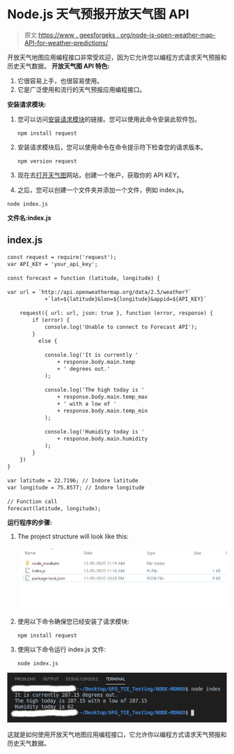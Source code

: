 # Node.js 天气预报开放天气图 API

> 原文:[https://www . geesforgeks . org/node-js-open-weather-map-API-for-weather-predictions/](https://www.geeksforgeeks.org/node-js-open-weather-map-api-for-weather-forecasts/)

开放天气地图应用编程接口非常受欢迎，因为它允许您以编程方式请求天气预报和历史天气数据。
**开放天气图 API 特色:**

1.  它很容易上手，也很容易使用。
2.  它是广泛使用和流行的天气预报应用编程接口。

**安装请求模块:**

1.  您可以访问[安装请求模块](https://www.npmjs.com/package/request)的链接。您可以使用此命令安装此软件包。

    ```
    npm install request
    ```

2.  安装请求模块后，您可以使用命令在命令提示符下检查您的请求版本。

    ```
    npm version request
    ```

3.  现在去[打开天气图](https://www.google.com/url?sa=t&rct=j&q=&esrc=s&source=web&cd=&ved=2ahUKEwiAxf2ngKvuAhWRX3wKHTFyA-MQFjAAegQIARAD&url=https%3A%2F%2Fopenweathermap.org%2F&usg=AOvVaw018H_9U9cLmoQlvNn8NPy-)网站，创建一个账户，获取你的 API KEY。
4.  之后，您可以创建一个文件夹并添加一个文件，例如 index.js。

```
node index.js
```

**文件名:index.js**

## index.js

```
const request = require('request'); 
var API_KEY = 'your_api_key'; 

const forecast = function (latitude, longitude) { 

var url = `http://api.openweathermap.org/data/2.5/weather?`
            +`lat=${latitude}&lon=${longitude}&appid=${API_KEY}`

    request({ url: url, json: true }, function (error, response) { 
        if (error) { 
            console.log('Unable to connect to Forecast API'); 
        } 
          else { 

            console.log('It is currently '
                + response.body.main.temp
                + ' degrees out.'
            ); 

            console.log('The high today is '
                + response.body.main.temp_max 
                + ' with a low of '
                + response.body.main.temp_min
            ); 

            console.log('Humidity today is '
                + response.body.main.humidity
            ); 
        } 
    }) 
} 

var latitude = 22.7196; // Indore latitude 
var longitude = 75.8577; // Indore longitude 

// Function call 
forecast(latitude, longitude); 
```

**运行程序的步骤:**

1.  The project structure will look like this: 

    ![project structure](img/c5fc6e45e18a3c4dbd58a3cbe30df99a.png)

2.  使用以下命令确保您已经安装了请求模块:

    ```
    npm install request
    ```

3.  使用以下命令运行 index.js 文件:

    ```
    node index.js
    ```

![](img/671d261151f0a7137523b230549910b6.png)

这就是如何使用开放天气地图应用编程接口，它允许你以编程方式请求天气预报和历史天气数据。